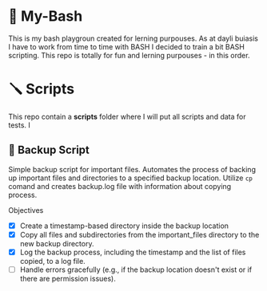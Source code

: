 # 🚙 My-Bash
This is my bash playgroun created for lerning purpouses. As at dayli buiasis I have to work from time to time with BASH I decided to train a bit BASH scripting. This repo is totally for fun and lerning purpouses - in this order.

# 🪛 Scripts
This repo contain a **scripts** folder where I will put all scripts and data for tests. I 

## 🦺 Backup Script
Simple backup script for important files. Automates the process of backing up important files and directories to a specified backup location. Utilize `cp` comand and creates backup.log file with information about copying process.

Objectives
- [x] Create a timestamp-based directory inside the backup location
- [x] Copy all files and subdirectories from the important_files directory to the new backup directory.
- [x] Log the backup process, including the timestamp and the list of files copied, to a log file.
- [ ] Handle errors gracefully (e.g., if the backup location doesn't exist or if there are permission issues).
